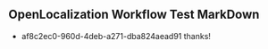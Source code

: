 ## OpenLocalization Workflow Test MarkDown

* af8c2ec0-960d-4deb-a271-dba824aead91 
thanks!



<!--HONumber=Jan16_HO4-->
